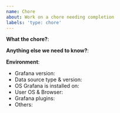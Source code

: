 ```yaml
---
name: Chore
about: Work on a chore needing completion
labels: 'type: chore'
---
```


<!--
Please use this template to create your chore issue. Sometimes you see and out-of-date README, sometimes the spelling of a word is off, sometimes you spot deeply nested 7-layer for-loop could be better handled another way; use this template for your non-bug-related fixes/updates/refactors.

- Questions should be posted to: https://community.grafana.com
- Use query inspector to troubleshoot issues: https://bit.ly/2XNF6YS
- How to record and attach gif: https://bit.ly/2Mi8T6K
-->

**What the chore?**:

**Anything else we need to know?**:

**Environment**:
- Grafana version:
- Data source type & version:
- OS Grafana is installed on:
- User OS & Browser:
- Grafana plugins:
- Others:

